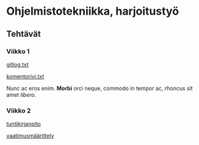# Ohjelmistotekniikka, harjoitustyö

## Tehtävät

### Viikko 1

[gitlog.txt](https://github.com/Sieluton/ot-harjoitustyo/blob/master/laskarit/viikko1/gitlog.txt)

[komentorivi.txt](https://github.com/Sieluton/ot-harjoitustyo/blob/master/laskarit/viikko1/komentorivi.txt)

Nunc ac eros enim. **Morbi** orci neque, commodo in tempor ac, rhoncus sit amet *libero*.

### Viikko 2

[tuntikirjanpito](https://github.com/Sieluton/ot-harjoitustyo/blob/master/Sudoku/dokumentaatio/tuntikirjanpito.md)

[vaatimusmäärittely](https://github.com/Sieluton/ot-harjoitustyo/blob/master/Sudoku/dokumentaatio/vaatimusmaarittely.md)